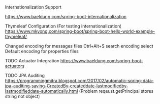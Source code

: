 Internationalization Support

https://www.baeldung.com/spring-boot-internationalization

Thymeleaf Configuration (For testing internationalization)
https://www.mkyong.com/spring-boot/spring-boot-hello-world-example-thymeleaf/

Changed encoding for messages files
Ctrl+Alt+S search encoding select 
Default encoding for properties files

TODO
Actuator Integration
https://www.baeldung.com/spring-boot-actuators

TODO
JPA Auditing
https://programmingmitra.blogspot.com/2017/02/automatic-spring-data-jpa-auditing-saving-CreatedBy-createddate-lastmodifiedby-lastmodifieddate-automatically.html
(Problem reqeust.getPrincipal stores string not object)
